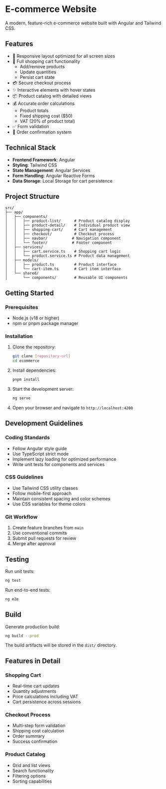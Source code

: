 # E-commerce Website

A modern, feature-rich e-commerce website built with Angular and Tailwind CSS.

## Features

- 📱 Responsive layout optimized for all screen sizes
- 🛒 Full shopping cart functionality
  - Add/remove products
  - Update quantities
  - Persist cart state
- 💳 Secure checkout process
- ✨ Interactive elements with hover states
- 📦 Product catalog with detailed views
- 💰 Accurate order calculations
  - Product totals
  - Fixed shipping cost ($50)
  - VAT (20% of product total)
- ✅ Form validation
- 🎉 Order confirmation system

## Technical Stack

- **Frontend Framework**: Angular
- **Styling**: Tailwind CSS
- **State Management**: Angular Services
- **Form Handling**: Angular Reactive Forms
- **Data Storage**: Local Storage for cart persistence

## Project Structure

```
src/
├── app/
│   ├── components/
│   │   ├── product-list/      # Product catalog display
│   │   ├── product-detail/    # Individual product view
│   │   ├── shopping-cart/     # Cart management
│   │   ├── checkout/          # Checkout process
│   │   ├── navbar/           # Navigation component
│   │   └── footer/           # Footer component
│   ├── services/
│   │   ├── cart.service.ts    # Shopping cart logic
│   │   └── product.service.ts # Product data management
│   ├── models/
│   │   ├── product.ts         # Product interface
│   │   └── cart-item.ts       # Cart item interface
│   └── shared/
│       └── components/        # Reusable UI components
```

## Getting Started

### Prerequisites

- Node.js (v18 or higher)
- npm or pnpm package manager

### Installation

1. Clone the repository:
   ```bash
   git clone [repository-url]
   cd ecommerce
   ```

2. Install dependencies:
   ```bash
   pnpm install
   ```

3. Start the development server:
   ```bash
   ng serve
   ```

4. Open your browser and navigate to `http://localhost:4200`

## Development Guidelines

### Coding Standards

- Follow Angular style guide
- Use TypeScript strict mode
- Implement lazy loading for optimized performance
- Write unit tests for components and services

### CSS Guidelines

- Use Tailwind CSS utility classes
- Follow mobile-first approach
- Maintain consistent spacing and color schemes
- Use CSS variables for theme colors

### Git Workflow

1. Create feature branches from `main`
2. Use conventional commits
3. Submit pull requests for review
4. Merge after approval

## Testing

Run unit tests:
```bash
ng test
```

Run end-to-end tests:
```bash
ng e2e
```

## Build

Generate production build:
```bash
ng build --prod
```

The build artifacts will be stored in the `dist/` directory.

## Features in Detail

### Shopping Cart

- Real-time cart updates
- Quantity adjustments
- Price calculations including VAT
- Cart persistence across sessions

### Checkout Process

- Multi-step form validation
- Shipping cost calculation
- Order summary
- Success confirmation

### Product Catalog

- Grid and list views
- Search functionality
- Filtering options
- Sorting capabilities
